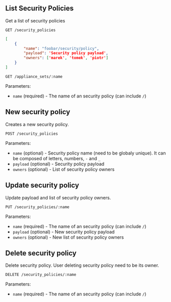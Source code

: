 ## List Security Policies

Get a list of security policies

```
GET /security_policies
```

```json
[
    {
        "name": "foobar/security/policy",
        "payload": 'Security policy payload',
        "owners": ['marek', 'tomek', 'piotr']
    }
]
```

```
GET /appliance_sets/:name
```

Parameters:

+ `name` (required) - The name of an security policy (can include `/`)

## New security policy

Creates a new security policy.

```
POST /security_policies
```

Parameters:

+ `name` (optional) - Security policy name (need to be globaly unique). It can be composed of letters, numbers, `-` and `_`
+ `payload` (optional) - Security policy payload
+ `owners` (optional) - List of security policy owners

## Update security policy

Update payload and list of security policy owners.

```
PUT /security_policies/:name
```

Parameters:

+ `name` (required) - The name of an security policy (can include `/`)
+ `payload` (optional) - New security policy payload
+ `owners` (optional) - New list of security policy owners

## Delete security policy

Delete security policy. User deleting security policy need to be its owner.

```
DELETE /security_policies/:name
```

Parameters:

+ `name` (required) - The name of an security policy (can include `/`)